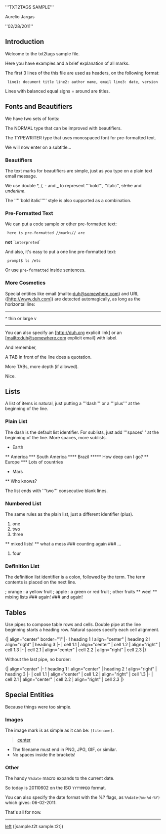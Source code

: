 '''TXT2TAGS SAMPLE'''

Aurelio Jargas

''02/28/2011''

## Introduction

Welcome to the txt2tags sample file.

Here you have examples and a brief explanation of all marks.

The first 3 lines of the this file are used as headers, on the following format:

     line1: document title line2: author name, email line3: date, version 

Lines with balanced equal signs = around are titles.

## Fonts and Beautifiers

We have two sets of fonts:

The NORMAL type that can be improved with beautifiers.

The TYPEWRITER type that uses monospaced font for pre-formatted text.

We will now enter on a subtitle...

### Beautifiers

The text marks for beautifiers are simple, just as you type on a plain text email message.

We use double \*, /, - and \_ to represent '''bold''', ''italic'', ~~strike~~ and *underline*.

The '''''bold italic''''' style is also supported as a combination.

### Pre-Formatted Text

We can put a code sample or other pre-formatted text:

     here is pre-formatted //marks// are 

****not**** \``interpreted`\`

And also, it's easy to put a one line pre-formatted text:

     prompt$ ls /etc 

Or use `pre-formatted` inside sentences.

### More Cosmetics

Special entities like email (mailto:<duh@somewhere.com>) and URL (\[<http://www.duh.com>\]) are detected automagically, as long as the horizontal line:

------------------------------------------------------------------------

\^ thin or large v

------------------------------------------------------------------------

You can also specify an \[<http://duh.org> explicit link\] or an \[[mailto:duh@somewhere.com](mailto:duh@somewhere.com) explicit email\] with label.

And remember,

> > 

A TAB in front of the line does a quotation.

> > 

More TABs, more depth (if allowed).

> 

Nice.

## Lists

A list of items is natural, just putting a '''dash''' or a '''plus''' at the beginning of the line.

### Plain List

The dash is the default list identifier. For sublists, just add '''spaces''' at the beginning of the line. More spaces, more sublists.

-   Earth

\*\* America \*\*\* South America \*\*\*\* Brazil \*\*\*\*\* How deep can I go? \*\* Europe \*\*\* Lots of countries

-   Mars

\*\* Who knows?

The list ends with '''two''' consecutive blank lines.

### Numbered List

The same rules as the plain list, just a different identifier (plus).

1.  one
2.  two
3.  three

\*\* mixed lists! \*\* what a mess \### counting again \### ...

1.  four

### Definition List

The definition list identifier is a colon, followed by the term. The term contents is placed on the next line.

; orange : a yellow fruit ; apple : a green or red fruit ; other fruits \*\* wee! \*\* mixing lists \### again! \### and again!

## Tables

Use pipes to compose table rows and cells. Double pipe at the line beginning starts a heading row. Natural spaces specify each cell alignment.

{\| align="center" border="1" \|- ! heading 1 ! align="center" \| heading 2 ! align="right" \| heading 3 \|- \| cell 1.1 \| align="center" \| cell 1.2 \| align="right" \| cell 1.3 \|- \| cell 2.1 \| align="center" \| cell 2.2 \| align="right" \| cell 2.3 \|}

Without the last pipe, no border:

{\| align="center" \|- ! heading 1 ! align="center" \| heading 2 ! align="right" \| heading 3 \|- \| cell 1.1 \| align="center" \| cell 1.2 \| align="right" \| cell 1.3 \|- \| cell 2.1 \| align="center" \| cell 2.2 \| align="right" \| cell 2.3 \|}

## Special Entities

Because things were too simple.

### Images

The image mark is as simple as it can be: `[filename]`.

> [center](Image:img/photo.jpg "wikilink")

-   The filename must end in PNG, JPG, GIF, or similar.
-   No spaces inside the brackets!

### Other

The handy `%%date` macro expands to the current date.

So today is 20110602 on the ISO `YYYYMMDD` format.

You can also specify the date format with the %? flags, as `%%date(%m-%d-%Y)` which gives: 06-02-2011.

That's all for now.

------------------------------------------------------------------------

[left](Image:img/t2tpowered.png "wikilink") (\[sample.t2t sample.t2t\])